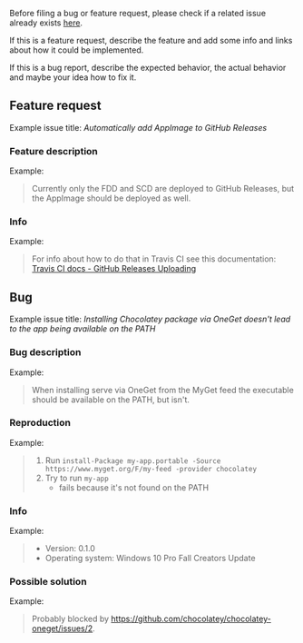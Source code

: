 Before filing a bug or feature request, please check if a related issue already exists [here](https://github.com/philippgille/serve/issues).

If this is a feature request, describe the feature and add some info and links about how it could be implemented.

If this is a bug report, describe the expected behavior, the actual behavior and maybe your idea how to fix it.

Feature request
---------------

Example issue title: *Automatically add AppImage to GitHub Releases*

### Feature description

Example:
> Currently only the FDD and SCD are deployed to GitHub Releases, but the AppImage should be deployed as well.

### Info

Example:
> For info about how to do that in Travis CI see this documentation: [Travis CI docs - GitHub Releases Uploading](https://docs.travis-ci.com/user/deployment/releases/)

Bug
---

Example issue title: *Installing Chocolatey package via OneGet doesn't lead to the app being available on the PATH*

### Bug description

Example:
> When installing serve via OneGet from the MyGet feed the executable should be available on the PATH, but isn't.


### Reproduction

Example:
> 1. Run `install-Package my-app.portable -Source https://www.myget.org/F/my-feed -provider chocolatey`
> 2. Try to run `my-app`
>     - fails because it's not found on the PATH

### Info

Example:
> - Version: 0.1.0
> - Operating system: Windows 10 Pro Fall Creators Update

### Possible solution

Example:
> Probably blocked by https://github.com/chocolatey/chocolatey-oneget/issues/2.
